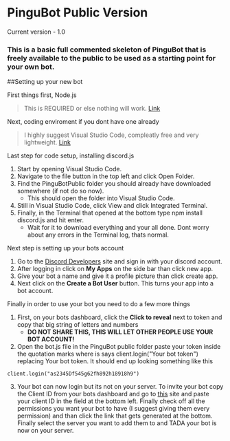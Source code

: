 # PinguBot Public Version
Current version - 1.0

### This is a basic full commented skeleton of PinguBot that is freely available to the public to be used as a starting point for your own bot.


##Setting up your new bot

First things first, Node.js
>This is REQUIRED or else nothing will work. [Link](https://nodejs.org/en/)

Next, coding enviroment if you dont have one already
>I highly suggest Visual Studio Code, compleatly free and very lightweight. [Link](https://code.visualstudio.com/)

Last step for code setup, installing discord.js
1. Start by opening Visual Studio Code.
2. Navigate to the file button in the top left and click Open Folder. 
3. Find the PinguBotPublic folder you should already have downloaded somewhere (if not do so now).
   * This should open the folder into Visual Studio Code.
4. Still in Visual Studio Code, click View and click Integrated Terminal.
5. Finally, in the Terminal that opened at the bottom type npm install discord.js and hit enter.
   * Wait for it to download everything and your all done. Dont worry about any errors in the Terminal log, thats normal.
   
Next step is setting up your bots account
1. Go to the [Discord Developers](https://discordapp.com/developers/docs/intro) site and sign in with your discord account.
2. After logging in click on **My Apps** on the side bar than click new app.
3. Give your bot a name and give it a profile picture than click create app.
4. Next click on the **Create a Bot User** button. This turns your app into a bot account.

Finally in order to use your bot you need to do a few more things
1. First, on your bots dashboard, click the **Click to reveal** next to token and copy that big string of letters and numbers
   * **DO NOT SHARE THIS, THIS WILL LET OTHER PEOPLE USE YOUR BOT ACCOUNT!**
2. Open the bot.js file in the PinguBot public folder paste your token inside the quotation marks where is says client.login("Your bot token") replacing Your bot token. It should end up looking something like this
```
client.login("as2345Df545g62fh892h18918h9")
```
3. Your bot can now login but its not on your server. To invite your bot copy the Client ID from your bots dashboard and go to [this](https://discordapi.com/permissions.html) site and paste your client ID in the field at the bottom left. Finally check off all the permissions you want your bot to have (I suggest giving them every permission) and than click the link that gets generated at the bottom. Finally select the server you want to add them to and TADA your bot is now on your server.
